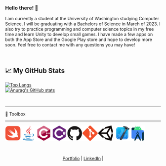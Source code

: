 ### Hello there! 👋

<!-- Intro -->
I am currently a student at the University of Washington studying Computer Science. I will be graduating with a Bachelors of Science in March of 2023. I also try to practice programming and computer science topics in my free time and learn Unity to develop small games. I have made a few apps on both the App Store and the Google Play store and hope to develop more soon. Feel free to contact me with any questions you may have!

<br> <!-- Making space -->

<!-- stats -->
## &#x1f4c8; My GitHub Stats

[![Top Langs](https://github-readme-stats.vercel.app/api/top-langs/?username=LucasDahl&layout=compactcss&theme=radical)](https://github.com/anuraghazra/github-readme-stats)
<br> <!-- Making space -->
[![Anurag's GitHub stats](https://github-readme-stats.vercel.app/api?username=LucasDahl&theme=radical)](https://github.com/anuraghazra/github-readme-stats)

<br> <!-- Making space -->

---

🧰 Toolbox

---

<img src="https://github.com/devicons/devicon/blob/master/icons/swift/swift-original.svg" alt="Swift Logo" width="50" height="50"/><img src="https://github.com/devicons/devicon/blob/master/icons/java/java-original.svg" alt="Java Logo" width="50" height="50"/><img src="https://github.com/devicons/devicon/blob/master/icons/cplusplus/cplusplus-original.svg" alt="CPlusPlus Logo" width="50" height="50"/><img src="https://github.com/devicons/devicon/blob/master/icons/csharp/csharp-plain.svg" alt="CSharp Logo" width="50" height="50"/><img src="https://github.com/devicons/devicon/blob/master/icons/github/github-original.svg" alt="GitHub Logo" width="50" height="50"/><img src="https://github.com/devicons/devicon/blob/master/icons/git/git-original.svg" alt="Git Logo" width="50" height="50"/><img src="https://github.com/devicons/devicon/blob/master/icons/unity/unity-original.svg" alt="Unity Logo" width="50" height="50"/> <img src="https://github.com/devicons/devicon/blob/master/icons/xcode/xcode-original.svg" alt="SCode Logo" width="50" height="50"/><img src="https://github.com/devicons/devicon/blob/master/icons/androidstudio/androidstudio-original.svg" alt="Android Studio Logo" width="50" height="50"/>

<!--
<img src="https://github.com/devicons/devicon/blob/master/icons/javascript/javascript-plain.svg" alt="Java Logo" width="50" height="50"/> 
-->

<br> <!-- Making space -->

<!-- Links -->

<p align = "center">
  <a href = "https://www.developerdahl.com">Portfolio</a> |
  <a href = "https://www.linkedin.com/in/lucas-dahl-54b337ab/">LinkedIn</a> |
   <a href = "mailto:lucas@developerdahl.com" target = "_blank">
</p>


<!--
**LucasDahl/LucasDahl** is a ✨ _special_ ✨ repository because its `README.md` (this file) appears on your GitHub profile.

Here are some ideas to get you started:

- 🔭 I’m currently working on ...
- 🌱 I’m currently learning ...
- 👯 I’m looking to collaborate on ...
- 🤔 I’m looking for help with ...
- 💬 Ask me about ...
- 📫 How to reach me: ...
- 😄 Pronouns: ...
- ⚡ Fun fact: ...
-->
